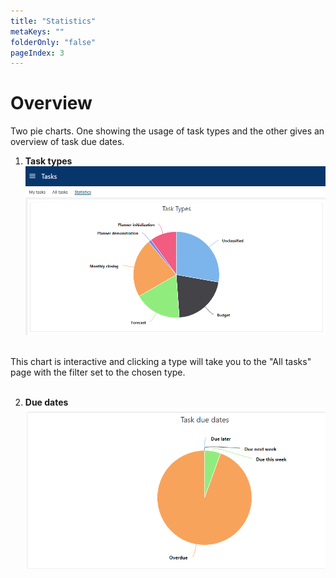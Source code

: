 ```yaml
---
title: "Statistics"
metaKeys: ""
folderOnly: "false"
pageIndex: 3
---
```

# Overview
Two pie charts. One showing the usage of task types and the other gives an overview of task due dates.
<br/>

1. **Task types**<br/> 
![](Img/Statistics_TaskTypes.PNG)
<br/>
This chart is interactive and clicking a type will take you to the "All tasks" page with the filter set to the chosen type.
<br/>
<br/>

2. **Due dates**<br/> 
![](Img/Statistics_DueDates.PNG)
<br/>
